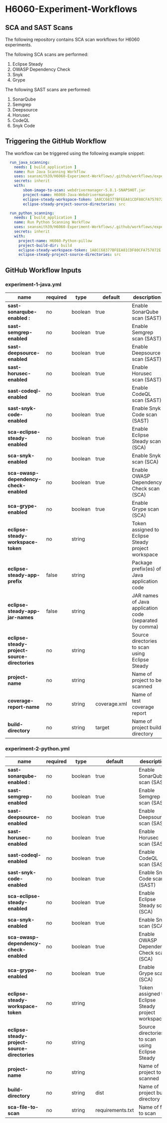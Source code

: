 # H6060-Experiment-Workflows

## SCA and SAST Scans

The following repository contains SCA scan workflows for H6060 experiments.

The following SCA scans are performed:
1. Eclipse Steady
2. OWASP Dependency Check
3. Snyk
4. Grype

The following SAST scans are performed:
1. SonarQube
2. Semgrep
3. Deepsource
4. Horusec
5. CodeQL
6. Snyk Code


## Triggering the GitHub Workflow

The workflow can be triggered using the following example snippet:

```yaml
  run_java_scanning:
    needs: [ build_application ]
    name: Run Java Scanning Workflow
    uses: seansmith39/H6060-Experiment-Workflows/.github/workflows/experiment-1-java.yml@main
    secrets: inherit
    with:
        sbom-image-to-scan: webdrivermanager-5.8.1-SNAPSHOT.jar
        project-name: H6060-Java-Webdrivermanager
        eclipse-steady-workspace-token: 1A8CC68377BFEEA81CDF80CFA757872E
        eclipse-steady-project-source-directories: src

  run_python_scanning:
    needs: [ build_application ]
    name: Run Python Scanning Workflow
    uses: seansmith39/H6060-Experiment-Workflows/.github/workflows/experiment_2_python.yml@main
    secrets: inherit
    with:
      project-name: H6060-Python-pillow
      project-build-dir: build
      eclipse-steady-workspace-token: 1A8CC68377BFEEA81CDF80CFA757872E
      eclipse-steady-project-source-directories: src
```

## GitHub Workflow Inputs

### experiment-1-java.yml

| name                                          | required | type    | default      | description                                             |
|-----------------------------------------------|----------|---------|--------------|---------------------------------------------------------|
| **sast-sonarqube-enabled :**                  | no       | boolean | true         | Enable SonarQube scan (SAST)                            |
| **sast-semgrep-enabled**                      | no       | boolean | true         | Enable Semgrep scan (SAST)                              |
| **sast-deepsource-enabled**                   | no       | boolean | true         | Enable Deepsource scan (SAST)                           |
| **sast-horusec-enabled**                      | no       | boolean | true         | Enable Horusec scan (SAST)                              |
| **sast-codeql-enabled**                       | no       | boolean | true         | Enable CodeQL scan (SAST)                               |
| **sast-snyk-code-enabled**                    | no       | boolean | true         | Enable Snyk Code scan (SAST)                            |
| **sca-eclipse-steady-enabled**                | no       | boolean | true         | Enable Eclipse Steady scan (SCA)                        |
| **sca-snyk-enabled**                          | no       | boolean | true         | Enable Snyk scan (SCA)                                  |
| **sca-owasp-dependency-check-enabled**        | no       | boolean | true         | Enable OWASP Dependency Check scan (SCA)                |
| **sca-grype-enabled**                         | no       | boolean | true         | Enable Grype scan (SCA)                                 |
| **eclipse-steady-workspace-token**            | no       | string  |              | Token assigned to Eclipse Steady project workspace      |
| **eclipse-steady-app-prefix**                 | false    | string  |              | Package prefix(es) of Java application code             |
| **eclipse-steady-app-jar-names**              | false    | string  |              | JAR names of Java application code (separated by comma) |
| **eclipse-steady-project-source-directories** | no       | string  |              | Source directories to scan using Eclipse Steady         |
| **project-name**                              | no       | string  |              | Name of project to be scanned                           |
| **coverage-report-name**                      | no       | string  | coverage.xml | Name of test coverage report                            |
| **build-directory**                           | no       | string  | target       | Name of project build directory                         |

### experiment-2-python.yml

| name                                          | required | type    | default          | description                                        |
|-----------------------------------------------|----------|---------|------------------|----------------------------------------------------|
| **sast-sonarqube-enabled :**                  | no       | boolean | true             | Enable SonarQube scan (SAST)                       |
| **sast-semgrep-enabled**                      | no       | boolean | true             | Enable Semgrep scan (SAST)                         |
| **sast-deepsource-enabled**                   | no       | boolean | true             | Enable Deepsource scan (SAST)                      |
| **sast-horusec-enabled**                      | no       | boolean | true             | Enable Horusec scan (SAST)                         |
| **sast-codeql-enabled**                       | no       | boolean | true             | Enable CodeQL scan (SAST)                          |
| **sast-snyk-code-enabled**                    | no       | boolean | true             | Enable Snyk Code scan (SAST)                       |
| **sca-eclipse-steady-enabled**                | no       | boolean | true             | Enable Eclipse Steady scan (SCA)                   |
| **sca-snyk-enabled**                          | no       | boolean | true             | Enable Snyk scan (SCA)                             |
| **sca-owasp-dependency-check-enabled**        | no       | boolean | true             | Enable OWASP Dependency Check scan (SCA)           |
| **sca-grype-enabled**                         | no       | boolean | true             | Enable Grype scan (SCA)                            |
| **eclipse-steady-workspace-token**            | no       | string  |                  | Token assigned to Eclipse Steady project workspace |
| **eclipse-steady-project-source-directories** | no       | string  |                  | Source directories to scan using Eclipse Steady    |
| **project-name**                              | no       | string  |                  | Name of project to be scanned                      |
| **build-directory**                           | no       | string  | dist             | Name of project build directory                    |
| **sca-file-to-scan**                          | no       | string  | requirements.txt | Name of file to scan                               |
